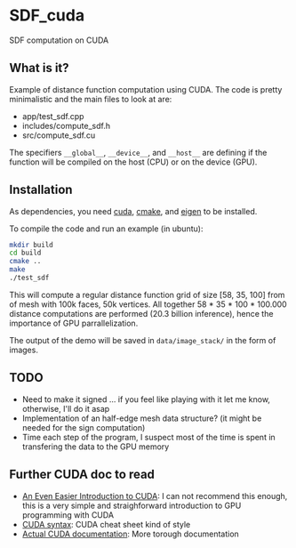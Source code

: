 # SDF_cuda
SDF computation on CUDA

## What is it?
Example of distance function computation using CUDA. The code is pretty minimalistic and the main files to look at are:
* app/test_sdf.cpp
* includes/compute_sdf.h
* src/compute_sdf.cu


The specifiers `__global__`, `__device__`, and `__host__` are defining if the function will be compiled on the host (CPU) or on the device (GPU).

## Installation
As dependencies, you need [cuda](https://docs.nvidia.com/cuda/cuda-installation-guide-linux/index.html#runfile), [cmake](https://cgold.readthedocs.io/en/latest/first-step/installation.html), and [eigen](https://eigen.tuxfamily.org/dox/GettingStarted.html) to be installed.

To compile the code and run an example (in ubuntu):
```bash
mkdir build
cd build
cmake ..
make
./test_sdf
```

This will compute a regular distance function grid of size [58, 35, 100] from of mesh with 100k faces, 50k vertices. All together 58 * 35 * 100 * 100.000 distance computations are performed (20.3 billion inference), hence the importance of GPU parrallelization.

The output of the demo will be saved in `data/image_stack/` in the form of images.

## TODO
* Need to make it signed ... if you feel like playing with it let me know, otherwise, I'll do it asap
* Implementation of an half-edge mesh data structure? (it might be needed for the sign computation)
* Time each step of the program, I suspect most of the time is spent in transfering the data to the GPU memory

## Further CUDA doc to read
* [An Even Easier Introduction to CUDA](https://devblogs.nvidia.com/even-easier-introduction-cuda/): I can not recommend this enough, this is a very simple and straighforward introduction to GPU programming with CUDA
* [CUDA syntax](http://www.icl.utk.edu/~mgates3/docs/cuda.html): CUDA cheat sheet kind of style
* [Actual CUDA documentation](https://docs.nvidia.com/cuda/cuda-c-best-practices-guide/index.html): More torough documentation

